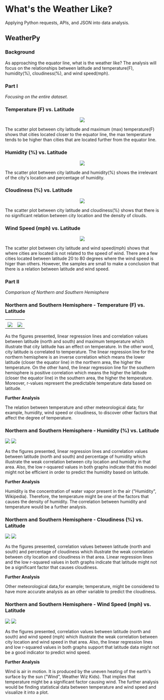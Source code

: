 # What's the Weather Like?

Applying Python requests, APIs, and JSON into data analysis.

## WeatherPy

### Background

As approaching the equator line, what is the weather like? The analysis will focus on the relationships between latitude and temperature(F), humidity(%), cloudiness(%), and wind speed(mph).

### Part I

*Focusing on the entire dataset.*

### Temperature (F) vs. Latitude

<p align="center">
  <img src="WeatherPy/Images/lat_temp.png">
</p>

The scatter plot between city latitude and maximum (max) temperature(F) shows that cities located closer to the equator line, the max temperature tends to be higher than cities that are located further from the equator line.

### Humidity (%) vs. Latitude

<p align="center">
  <img src="WeatherPy/Images/lat_humd.png">
</p>

The scatter plot between city latitude and humidity(%) shows the irrelevant of the city's location and percentage of humidity.

### Cloudiness (%) vs. Latitude

<p align="center">
  <img src="WeatherPy/Images/lat_cloud.png">
</p>

The scatter plot between city latitude and cloudiness(%) shows that there is no significant relation between city location and the density of clouds.

### Wind Speed (mph) vs. Latitude

<p align="center">
  <img src="WeatherPy/Images/lat_wind.png">
</p>

The scatter plot between city latitude and wind speed(mph) shows that where cities are located is not related to the speed of wind. There are a few cities located between latitude 20 to 80 degrees where the wind speed is higer than others. However, the samples are small to make a conclusion that there is a relation between latitude and wind speed.

### Part II

*Comparison of Northern and Southern Hemisphere*

### Northern and Southern Hemisphere - Temperature (F) vs. Latitude

<table>
  <tr>
    <td></td>
     <td></td>
  </tr>
  <tr>
    <td><img src="WeatherPy/Images/north_temp.png" ></td>
    <td><img src="WeatherPy/Images/south_temp.png" ></td>
  </tr>
 </table>

<!-- <p float="left">
  <img src="WeatherPy/Images/north_temp.png"/>
  <img src="WeatherPy/Images/south_temp.png"/> 
</p> -->

As the figures presented, linear regression lines and correlation values between latitude (north and south) and maximum temperature which illustrate that city latitude has an effect on temperature. In the other word, city latitude is correlated to temperature. The linear regression line for the northern hemisphere is an inverse correlation which means the lower latitude (closer the equator line) in the northern area, the higher the temperature. On the other hand, the linear regression line for the southern hemisphere is positive correlation which means the higher the latitude (closer the equator line) in the southern area, the higher the temperature. Moreover, r-values represent the predictable temperature data based on latitude.

**Further Analysis**

The relation between temperature and other meteorological data; for example, humidity, wind speed or cloudiness, to discover other factors that affect the degree of temperature.

### Northern and Southern Hemisphere - Humidity (%) vs. Latitude

<p float="center">
  <img src="WeatherPy/Images/north_humid.png"/>
  <img src="WeatherPy/Images/south_humid.png"/> 
</p>

As the figures presented, linear regression lines and correlation values between latitude (north and south) and percentage of humidity which illustrate the weak correlation between city location and humidity in that area. Also, the low r-squared values in both graphs indicate that this model might not be efficient in order to predict the humidity based on latitude.

**Further Analysis**

Humidity is the concentration of water vapor present in the air ("Humidity", Wikipedia). Therefore, the temperature might be one of the factors that causes the density of humidity. The correlation between humidity and temperature would be a further analysis.

### Northern and Southern Hemisphere - Cloudiness (%) vs. Latitude

<p float="center">
  <img src="WeatherPy/Images/north_cloud.png"/>
  <img src="WeatherPy/Images/south_cloud.png"/> 
</p>

As the figures presented, correlation values between latitude (north and south) and percentage of cloudiness which illustrate the weak correlation between city location and cloudiness in that area. Linear regression lines and the low r-squared values in both graphs indicate that latitude might not be a significant factor that causes cloudiness.

**Further Analysis**

Other meteorological data,for example; temperature, might be considered to have more accurate analysis as an other variable to predict the cloudiness.

### Northern and Southern Hemisphere - Wind Speed (mph) vs. Latitude

<p float="center">
  <img src="WeatherPy/Images/north_wind.png"/>
  <img src="WeatherPy/Images/south_wind.png"/> 
</p>

As the figures presented, correlation values between latitude (north and south) and wind speed (mph) which illustrate the weak correlation between city location and wind speed in that area. Also, the linear regression lines and low r-squared values in both graphs support that latitude data might not be a good indicator to predict wind speed.

**Further Analysis**

Wind is air in motion. It is produced by the uneven heating of the earth's surface by the sun ("Wind", Weather Wiz Kids). That implies that temperature might be a significant factor causing wind. The further analysis would be finding statistical data between temperature and wind speed and visualize it into a plot.



